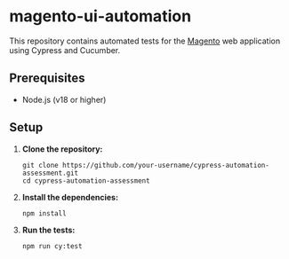 # magento-ui-automation

This repository contains automated tests for the [Magento](https://magento.softwaretestingboard.com/) web application using Cypress and Cucumber.

## Prerequisites

- Node.js (v18 or higher)

## Setup

1. **Clone the repository:**
    ```
   git clone https://github.com/your-username/cypress-automation-assessment.git
   cd cypress-automation-assessment
    ```
2. **Install the dependencies:**
    ```bash
    npm install
    ```
3. **Run the tests:**
    ```bash
    npm run cy:test
    ```

